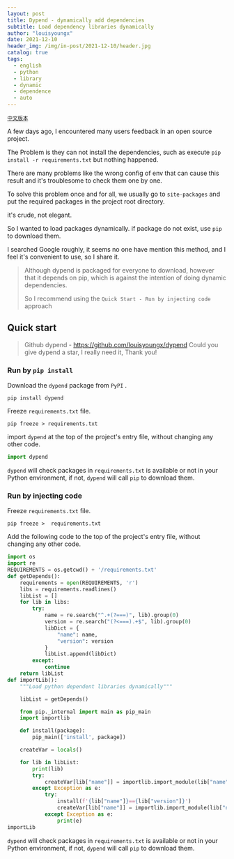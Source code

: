 ```yaml
---
layout: post
title: Dypend - dynamically add dependencies
subtitle: Load dependency libraries dynamically
author: "louisyoungx"
date: 2021-12-10
header_img: /img/in-post/2021-12-10/header.jpg
catalog: true
tags:
  - english
  - python
  - library
  - dynamic
  - dependence
  - auto
---
```


[`中文版本`](https://rocke.top/post/2021/12/11/dypend-dynamic-depends/)

A few days ago, I encountered many users feedback in an open source project.

<!-- more -->

The Problem is they can not install the dependencies, such as execute `pip install -r requirements.txt` but nothing happened.

There are many problems like the wrong config of env that can cause this result and it's troublesome to check them one by one.

To solve this problem once and for all, we usually go to `site-packages` and put the required packages in the project root directory.

it's crude, not elegant.

So I wanted to load packages dynamically. if package do not exist, use `pip` to download them. 

I searched Google roughly, it seems no one have mention this method, and I feel it's convenient to use, so I share it.

> Although dypend is packaged for everyone to download, however that it depends on pip, which is against the intention of doing dynamic dependencies.
>
> So I recommend using the `Quick Start - Run by injecting code` approach

## Quick start

> Github dypend - https://github.com/louisyoungx/dypend
> Could you give dypend a star, I really need it, Thank you! 

### Run by `pip install`

Download the `dypend`  package from `PyPI` .

```shell
pip install dypend
```

Freeze `requirements.txt`  file.

```shell
pip freeze > requirements.txt
```

import `dypend` at the top of the project's entry file, without changing any other code.

```python
import dypend
```

 ``dypend`` will check packages in ``requirements.txt`` is available or not in your Python environment, if not, ``dypend`` will call ``pip`` to download them.

### Run by injecting code

Freeze `requirements.txt`  file.

```shell
pip freeze >  requirements.txt
```

Add the following code to the top of the project's entry file, without changing any other code.

```python
import os
import re
REQUIREMENTS = os.getcwd() + '/requirements.txt'
def getDepends():
    requirements = open(REQUIREMENTS, 'r')
    libs = requirements.readlines()
    libList = []
    for lib in libs:
        try:
            name = re.search("^.+(?===)", lib).group(0)
            version = re.search("(?<===).+$", lib).group(0)
            libDict = {
                "name": name,
                "version": version
            }
            libList.append(libDict)
        except:
            continue
    return libList
def importLib():
    """Load python dependent libraries dynamically"""

    libList = getDepends()

    from pip._internal import main as pip_main
    import importlib

    def install(package):
        pip_main(['install', package])

    createVar = locals()

    for lib in libList:
        print(lib)
        try:
            createVar[lib["name"]] = importlib.import_module(lib["name"])
        except Exception as e:
            try:
                install(f'{lib["name"]}=={lib["version"]}')
                createVar[lib["name"]] = importlib.import_module(lib["name"])
            except Exception as e:
                print(e)
importLib
```

 ``dypend`` will check packages in ``requirements.txt`` is available or not in your Python environment, if not, ``dypend`` will call ``pip`` to download them.